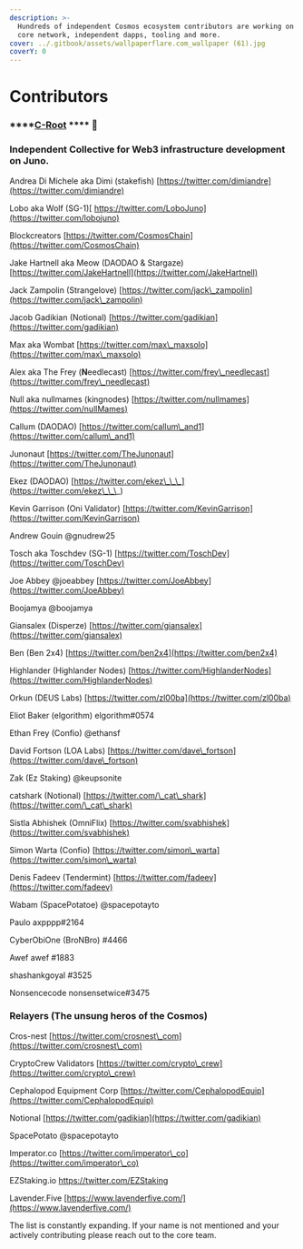 ```yaml
---
description: >-
  Hundreds of independent Cosmos ecosystem contributors are working on the Juno
  core network, independent dapps, tooling and more.
cover: ../.gitbook/assets/wallpaperflare.com_wallpaper (61).jpg
coverY: 0
---
```


# Contributors

### ****[**C-Root**](https://twitter.com/CRootHQ) **** 🌱

### **Independent Collective for Web3 infrastructure development on Juno.**

Andrea Di Michele aka Dimi (stakefish) [https://twitter.com/dimiandre](https://twitter.com/dimiandre)

Lobo aka Wolf (SG-1)[ https://twitter.com/LoboJuno](https://twitter.com/lobojuno)

Blockcreators [https://twitter.com/CosmosChain](https://twitter.com/CosmosChain)

Jake Hartnell aka Meow (DAODAO & Stargaze) [https://twitter.com/JakeHartnell](https://twitter.com/JakeHartnell)

Jack Zampolin (Strangelove) [https://twitter.com/jack\_zampolin](https://twitter.com/jack\_zampolin)

Jacob Gadikian (Notional) [https://twitter.com/gadikian](https://twitter.com/gadikian)

Max aka Wombat [https://twitter.com/max\_maxsolo](https://twitter.com/max\_maxsolo)

Alex aka The Frey (**N**eedlecast) [https://twitter.com/frey\_needlecast](https://twitter.com/frey\_needlecast)

Null aka nullmames (kingnodes) [https://twitter.com/nullmames](https://twitter.com/nullMames)

Callum (DAODAO) [https://twitter.com/callum\_and1](https://twitter.com/callum\_and1)

Junonaut [https://twitter.com/TheJunonaut](https://twitter.com/TheJunonaut)

Ekez (DAODAO) [https://twitter.com/ekez\_\_\_](https://twitter.com/ekez\_\_\_)

Kevin Garrison (Oni Validator) [https://twitter.com/KevinGarrison](https://twitter.com/KevinGarrison)

Andrew Gouin @gnudrew25

Tosch aka Toschdev (SG-1) [https://twitter.com/ToschDev](https://twitter.com/ToschDev)

Joe Abbey @joeabbey [https://twitter.com/JoeAbbey](https://twitter.com/JoeAbbey)

Boojamya @boojamya

Giansalex (Disperze) [https://twitter.com/giansalex](https://twitter.com/giansalex)

Ben (Ben 2x4) [https://twitter.com/ben2x4](https://twitter.com/ben2x4)

Highlander (Highlander Nodes) [https://twitter.com/HighlanderNodes](https://twitter.com/HighlanderNodes)

Orkun (DEUS Labs) [https://twitter.com/zl00ba](https://twitter.com/zl00ba)

Eliot Baker (elgorithm) elgorithm#0574

Ethan Frey (Confio) @ethansf

David Fortson (LOA Labs) [https://twitter.com/dave\_fortson](https://twitter.com/dave\_fortson)

Zak (Ez Staking) @keupsonite

catshark (Notional) [https://twitter.com/\_cat\_shark](https://twitter.com/\_cat\_shark)

Sistla Abhishek (OmniFlix) [https://twitter.com/svabhishek](https://twitter.com/svabhishek)

Simon Warta (Confio) [https://twitter.com/simon\_warta](https://twitter.com/simon\_warta)

Denis Fadeev (Tendermint) [https://twitter.com/fadeev](https://twitter.com/fadeev)

Wabam (SpacePotatoe) @spacepotayto

Paulo axpppp#2164

CyberObiOne (BroNBro) #4466

Awef awef #1883

shashankgoyal #3525

Nonsencecode nonsensetwice#3475

### Relayers (The unsung heros of the Cosmos)

Cros-nest [https://twitter.com/crosnest\_com](https://twitter.com/crosnest\_com)

CryptoCrew Validators [https://twitter.com/crypto\_crew](https://twitter.com/crypto\_crew)

Cephalopod Equipment Corp [https://twitter.com/CephalopodEquip](https://twitter.com/CephalopodEquip)

Notional [https://twitter.com/gadikian](https://twitter.com/gadikian)

SpacePotato @spacepotayto

Imperator.co [https://twitter.com/imperator\_co](https://twitter.com/imperator\_co)

EZStaking.io https://twitter.com/EZStaking

Lavender.Five [https://www.lavenderfive.com/](https://www.lavenderfive.com/)

The list is constantly expanding. If your name is not mentioned and your actively contributing please reach out to the core team.
